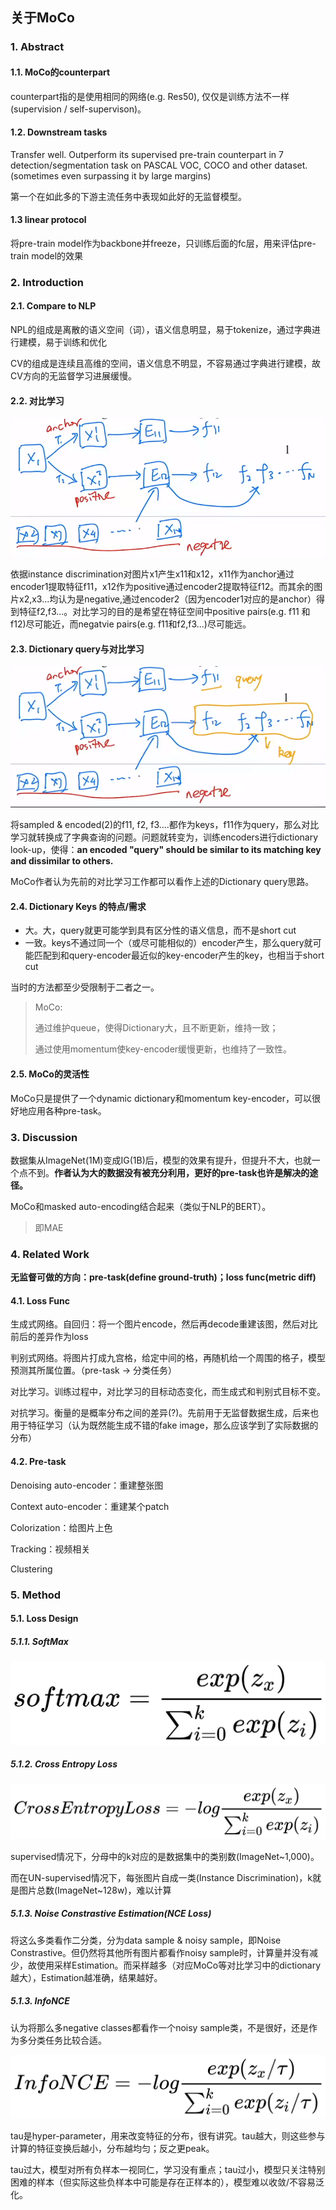 ## 关于MoCo

### 1. Abstract

#### 1.1. MoCo的counterpart

counterpart指的是使用相同的网络(e.g. Res50), 仅仅是训练方法不一样(supervision / self-supervison)。

#### 1.2. Downstream tasks

Transfer well. Outperform its supervised pre-train counterpart in 7 detection/segmentation task on PASCAL VOC, COCO and other dataset.(sometimes even surpassing it by large margins)

第一个在如此多的下游主流任务中表现如此好的无监督模型。

#### 1.3 linear protocol

将pre-train model作为backbone并freeze，只训练后面的fc层，用来评估pre-train model的效果

### 2. Introduction

#### 2.1. Compare to NLP

NPL的组成是离散的语义空间（词），语义信息明显，易于tokenize，通过字典进行建模，易于训练和优化

CV的组成是连续且高维的空间，语义信息不明显，不容易通过字典进行建模，故CV方向的无监督学习进展缓慢。

#### 2.2. 对比学习

![对比学习](https://github.com/Yuxin-Du-Lab/unsupervision-for-object-detection.github.io/blob/gh-pages/images/2022-05-07%2014-15-07%20%E7%9A%84%E5%B1%8F%E5%B9%95%E6%88%AA%E5%9B%BE.png)

依据instance discrimination对图片x1产生x11和x12，x11作为anchor通过encoder1提取特征f11，x12作为positive通过encoder2提取特征f12。而其余的图片x2,x3...均认为是negative,通过encoder2（因为encoder1对应的是anchor）得到特征f2,f3...。对比学习的目的是希望在特征空间中positive pairs(e.g. f11 和 f12)尽可能近，而negatvie pairs(e.g. f11和f2,f3...)尽可能远。

#### 2.3. Dictionary query与对比学习

![Dictionary query](https://github.com/Yuxin-Du-Lab/unsupervision-for-object-detection.github.io/blob/gh-pages/images/2022-05-07%2014-36-27%20%E7%9A%84%E5%B1%8F%E5%B9%95%E6%88%AA%E5%9B%BE.png)

将sampled & encoded(2)的f11, f2, f3....都作为keys，f11作为query，那么对比学习就转换成了字典查询的问题。问题就转变为，训练encoders进行dictionary look-up，使得：**an encoded "query" should be similar to its matching key and dissimilar to others.**

MoCo作者认为先前的对比学习工作都可以看作上述的Dictionary query思路。

#### 2.4. Dictionary Keys 的特点/需求

* 大。大，query就更可能学到具有区分性的语义信息，而不是short cut
* 一致。keys不通过同一个（或尽可能相似的）encoder产生，那么query就可能匹配到和query-encoder最近似的key-encoder产生的key，也相当于short cut

当时的方法都至少受限制于二者之一。

> MoCo:
>
> 通过维护queue，使得Dictionary大，且不断更新，维持一致；
>
> 通过使用momentum使key-encoder缓慢更新，也维持了一致性。

#### 2.5. MoCo的灵活性

MoCo只是提供了一个dynamic dictionary和momentum key-encoder，可以很好地应用各种pre-task。

### 3. Discussion

数据集从ImageNet(1M)变成IG(1B)后，模型的效果有提升，但提升不大，也就一个点不到。**作者认为大的数据没有被充分利用，更好的pre-task也许是解决的途径。**

MoCo和masked auto-encoding结合起来（类似于NLP的BERT）。

>  即MAE

### 4. Related Work

**无监督可做的方向：pre-task(define ground-truth)；loss func(metric diff)**

#### 4.1. Loss Func

生成式网络。自回归：将一个图片encode，然后再decode重建该图，然后对比前后的差异作为loss

判别式网络。将图片打成九宫格，给定中间的格，再随机给一个周围的格子，模型预测其所属位置。（pre-task -> 分类任务）

对比学习。训练过程中，对比学习的目标动态变化，而生成式和判别式目标不变。

对抗学习。衡量的是概率分布之间的差异(?)。先前用于无监督数据生成，后来也用于特征学习（认为既然能生成不错的fake image，那么应该学到了实际数据的分布）

#### 4.2. Pre-task

Denoising auto-encoder：重建整张图

Context auto-encoder：重建某个patch

Colorization：给图片上色

Tracking：视频相关

Clustering

### 5. Method

#### 5.1. Loss Design

##### 5.1.1. SoftMax

![softmax](https://github.com/Yuxin-Du-Lab/unsupervision-for-object-detection.github.io/blob/gh-pages/images/MommyTalk1651910281146.jpg)

##### 5.1.2. Cross Entropy Loss

![Cross Entropy Loss](https://github.com/Yuxin-Du-Lab/unsupervision-for-object-detection.github.io/blob/gh-pages/images/MommyTalk1651910311233.jpg)

supervised情况下，分母中的k对应的是数据集中的类别数(ImageNet~1,000)。

而在UN-supervised情况下，每张图片自成一类(Instance Discrimination)，k就是图片总数(ImageNet~128w)，难以计算

##### 5.1.3. Noise Constrastive Estimation(NCE Loss)

将这么多类看作二分类，分为data sample & noisy sample，即Noise Constrastive。但仍然将其他所有图片都看作noisy sample时，计算量并没有减少，故使用采样Estimation。而采样越多（对应MoCo等对比学习中的dictionary越大），Estimation越准确，结果越好。

##### 5.1.3. InfoNCE

认为将那么多negative classes都看作一个noisy sample类，不是很好，还是作为多分类任务比较合适。

![InfoNCE](https://github.com/Yuxin-Du-Lab/unsupervision-for-object-detection.github.io/blob/gh-pages/images/MommyTalk1651911058736.jpg)

tau是hyper-parameter，用来改变特征的分布，很有讲究。tau越大，则这些参与计算的特征变换后越小，分布越均匀；反之更peak。

tau过大，模型对所有负样本一视同仁，学习没有重点；tau过小，模型只关注特别困难的样本（但实际这些负样本中可能是存在正样本的），模型难以收敛/不容易泛化。

